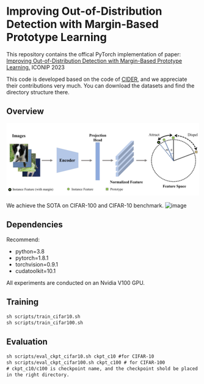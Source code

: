# Improving Out-of-Distribution Detection with Margin-Based Prototype Learning

This repository contains the offical PyTorch implementation of paper:
[Improving Out-of-Distribution Detection with Margin-Based Prototype Learning.](https://link.springer.com/chapter/10.1007/978-981-99-8148-9_12) ICONIP 2023

This code is developed based on the code of [CIDER](https://github.com/deeplearning-wisc/cider), and we appreciate their contributions very much. You can download the datasets and find the directory structure there.
## Overview
![method.png](method.png)

We achieve the SOTA on CIFAR-100 and CIFAR-10 benchmark.
![image](https://github.com/liujunzhuo/MarginOOD/assets/44314723/29542233-2a5a-408d-b136-6e1b514a07b9)


## Dependencies
Recommend:
  - python=3.8
  - pytorch=1.8.1
  - torchvision=0.9.1
  - cudatoolkit=10.1

All experiments are conducted on an Nvidia V100 GPU.


## Training

````
sh scripts/train_cifar10.sh
sh scripts/train_cifar100.sh
````

## Evaluation
````
sh scripts/eval_ckpt_cifar10.sh ckpt_c10 #for CIFAR-10 
sh scripts/eval_ckpt_cifar100.sh ckpt_c100 # for CIFAR-100
# ckpt_c10/c100 is checkpoint name, and the checkpoint shold be placed in the right directory.
````
